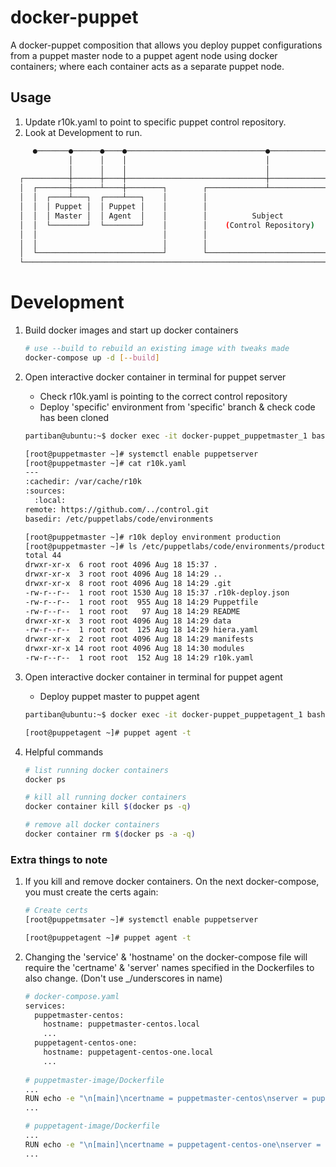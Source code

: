 # docker-puppet

A docker-puppet composition that allows you deploy puppet configurations from a puppet master
node to a puppet agent node using docker containers; where each container acts as a separate 
puppet node.  

## Usage

1. Update r10k.yaml to point to specific puppet control repository.
2. Look at Development to run. 

```bash
     ●───────●──────●────●───────────────────────────────●─────────────────●
             │      │    │                               │                  
             │      │    │                               │                  
  ┌──────────┼──────┼────┼───────────────────────────────┼─────────────────┐
  │  ┌───────┼──────┴────┼────────┐        ┌─────────────┴──────────────┐  │
  │  │  ┌────┴───┐  ┌────┴───┐    │        │                            │  │
  │  │  │ Puppet │  │ Puppet │    │        │                            │  │
  │  │  │ Master │  │ Agent  │    │        │          Subject           │  │
  │  │  └────────┘  └────────┘    │        │    (Control Repository)    │  │
  │  │                            │        │                            │  │
  │  │                            │        │                            │  │
  │  └────────────────────────────┘        └────────────────────────────┘  │
  └────────────────────────────────────────────────────────────────────────┘
```

# Development

1. Build docker images and start up docker containers 
    ```bash
    # use --build to rebuild an existing image with tweaks made
    docker-compose up -d [--build]
    ```

2. Open interactive docker container in terminal for puppet server
    - Check r10k.yaml is pointing to the correct control repository
    - Deploy 'specific' environment from 'specific' branch & check code has been cloned
    ```bash
    partiban@ubuntu:~$ docker exec -it docker-puppet_puppetmaster_1 bash
    
    [root@puppetmaster ~]# systemctl enable puppetserver
    [root@puppetmaster ~]# cat r10k.yaml
    ---
    :cachedir: /var/cache/r10k
    :sources:
      :local:
    remote: https://github.com/../control.git
    basedir: /etc/puppetlabs/code/environments

    [root@puppetmaster ~]# r10k deploy environment production
    [root@puppetmaster ~]# ls /etc/puppetlabs/code/environments/production/
    total 44
    drwxr-xr-x  6 root root 4096 Aug 18 15:37 .
    drwxr-xr-x  3 root root 4096 Aug 18 14:29 ..
    drwxr-xr-x  8 root root 4096 Aug 18 14:29 .git
    -rw-r--r--  1 root root 1530 Aug 18 15:37 .r10k-deploy.json
    -rw-r--r--  1 root root  955 Aug 18 14:29 Puppetfile
    -rw-r--r--  1 root root   97 Aug 18 14:29 README
    drwxr-xr-x  3 root root 4096 Aug 18 14:29 data
    -rw-r--r--  1 root root  125 Aug 18 14:29 hiera.yaml
    drwxr-xr-x  2 root root 4096 Aug 18 14:29 manifests
    drwxr-xr-x 14 root root 4096 Aug 18 14:30 modules
    -rw-r--r--  1 root root  152 Aug 18 14:29 r10k.yaml
    ```

3. Open interactive docker container in terminal for puppet agent
    - Deploy puppet master to puppet agent
    ```bash    
    partiban@ubuntu:~$ docker exec -it docker-puppet_puppetagent_1 bash
    
    [root@puppetagent ~]# puppet agent -t    
    ```



5. Helpful commands
    ```bash
    # list running docker containers 
    docker ps

    # kill all running docker containers
    docker container kill $(docker ps -q)

    # remove all docker containers
    docker container rm $(docker ps -a -q)
    ```

### Extra things to note

1. If you kill and remove docker containers. On the next docker-compose, you must 
create the certs again:
    ```bash
    # Create certs
    [root@puppetmsater ~]# systemctl enable puppetserver

    [root@puppetagent ~]# puppet agent -t
    ```
   
2. Changing the 'service' & 'hostname' on the docker-compose file will require the 
'certname' & 'server' names specified in the Dockerfiles to also change. (Don't 
use _/underscores in name)
    ```bash
    # docker-compose.yaml
    services:
      puppetmaster-centos:
        hostname: puppetmaster-centos.local
        ...
      puppetagent-centos-one:
        hostname: puppetagent-centos-one.local 
        ...
     
    # puppetmaster-image/Dockerfile
    ...
    RUN echo -e "\n[main]\ncertname = puppetmaster-centos\nserver = puppetmaster-centos" >> /etc/puppetlabs/puppet/puppet.conf
    ...
   
    # puppetagent-image/Dockerfile
    ...
    RUN echo -e "\n[main]\ncertname = puppetagent-centos-one\nserver = puppetmaster-centos" >> /etc/puppetlabs/puppet/puppet.conf
    ...
    ```
